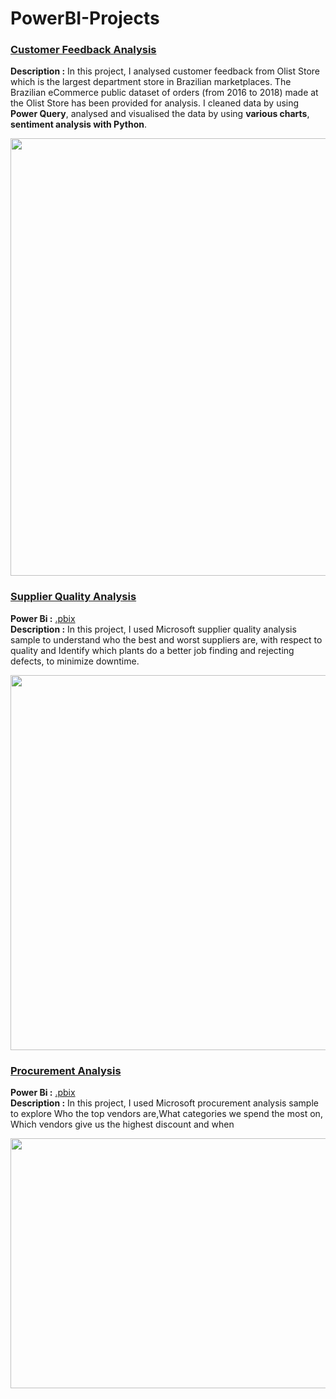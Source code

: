 # PowerBI-Projects

### <ins> Customer Feedback Analysis
**Description :** In this project, I analysed customer feedback from Olist Store which is the largest department store in Brazilian marketplaces. The Brazilian eCommerce public dataset of orders (from 2016 to 2018) made at the Olist Store has been provided for analysis. I cleaned data by using **Power Query**, analysed and visualised the data by using **various charts**, **sentiment analysis with Python**.
  
<picture>
<img src="https://user-images.githubusercontent.com/121382771/220598139-7839a2d3-5759-46e1-b928-d59c1b24a3f3.png" width="650" height="700">
</picture>
  
  
### <ins> Supplier Quality Analysis 
**Power Bi  :** [.pbix](https://github.com/TugceCankurt/PowerBI-Projects/blob/main/Supplier%20Quality%20Analysis.pbix) <br>
**Description :** In this project, I used Microsoft supplier quality analysis sample to understand who the best and worst suppliers are, with respect to quality and Identify which plants do a better job finding and rejecting defects, to minimize downtime. <br>

 <picture>
<img src="https://user-images.githubusercontent.com/121382771/221837852-a961d587-0c0f-4fbf-af9e-cb568f6d5946.png" width="800" height="600">
</picture>
  
  

### <ins> Procurement Analysis
**Power Bi  :** [.pbix](https://github.com/TugceCankurt/PowerBI-Projects/blob/main/Procurement%20Analysis.pbix) <br>
**Description :** In this project, I used Microsoft procurement analysis sample to explore Who the top vendors are,What categories we spend the most on, Which vendors give us the highest discount and when  <br>
  
 <picture>
<img src="https://user-images.githubusercontent.com/121382771/221837297-3c43ae05-38b7-49af-85ac-464f81e90c39.png" width="800" height="400">
</picture>
  
  
  

  


  
 
